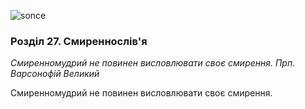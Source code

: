 ![sonce](http://pray.in.ua/img/sonce.jpg)
### Розділ 27. Смиреннослів'я

_Смиренномудрий не повинен висловлювати своє смирення. Прп. Варсонофій Великий_

Смиренномудрий не повинен висловлювати своє смирення.